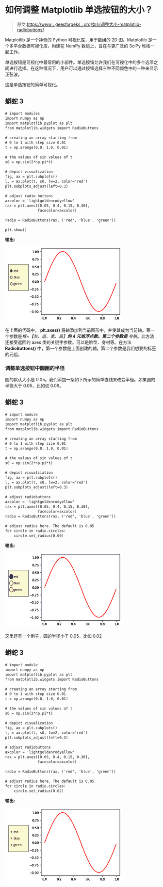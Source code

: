 # 如何调整 Matplotlib 单选按钮的大小？

> 原文:[https://www . geesforgeks . org/如何调整大小-matplotlib-radiobuttons/](https://www.geeksforgeeks.org/how-to-resize-matplotlib-radiobuttons/)

Matplotlib 是一个神奇的 Python 可视化库，用于数组的 2D 图。Matplotlib 是一个多平台数据可视化库，构建在 NumPy 数组上，旨在与更广泛的 SciPy 堆栈一起工作。

单选按钮是可视化中最常用的小部件。单选按钮允许我们在可视化中的多个选项之间进行选择。在这种情况下，用户可以通过按钮选择三种不同颜色中的一种来显示正弦波。

这是单选按钮的简单可视化。

## 蟒蛇 3

```
# import modules
import numpy as np
import matplotlib.pyplot as plt
from matplotlib.widgets import RadioButtons

# creating an array starting from
# 0 to 1 with step size 0.01
t = np.arange(0.0, 1.0, 0.01)

# the values of sin values of t
s0 = np.sin(2*np.pi*t)

# depict visualization
fig, ax = plt.subplots()
l, = ax.plot(t, s0, lw=2, color='red')
plt.subplots_adjust(left=0.3)

# adjust radio buttons
axcolor = 'lightgoldenrodyellow'
rax = plt.axes([0.05, 0.4, 0.15, 0.30],
               facecolor=axcolor)

radio = RadioButtons(rax, ('red', 'blue', 'green'))

plt.show()
```

**输出:**

![](img/95c812e8cf21805892004417e52626d7.png)

在上面的代码中， **plt.axes()** 将轴添加到当前图形中，并使其成为当前轴。第一个参数是**框=【左、底、宽、高】**的 4 元组浮点数。第二个参数是*** *夸脱**。此方法还接受返回的 axes 类的关键字参数。可以是脸型、身材等。在方法 **RadioButtons()** 中，第一个参数是上面创建的轴，第二个参数是我们想要的标签的元组。

### **调整单选按钮**中圆圈的半径

圆的默认大小是 0.05。我们添加一条如下所示的简单直线来改变半径。如果圆的半径大于 0.05，比如说 0.09。

## 蟒蛇 3

```
# import module
import numpy as np
import matplotlib.pyplot as plt
from matplotlib.widgets import RadioButtons

# creating an array starting from
# 0 to 1 with step size 0.01
t = np.arange(0.0, 1.0, 0.01)

# the values of sin values of t
s0 = np.sin(2*np.pi*t)

# depict visualiiation
fig, ax = plt.subplots()
l, = ax.plot(t, s0, lw=2, color='red')
plt.subplots_adjust(left=0.3)

# adjust radiobuttons
axcolor = 'lightgoldenrodyellow'
rax = plt.axes([0.05, 0.4, 0.15, 0.30],
               facecolor=axcolor)
radio = RadioButtons(rax, ('red', 'blue', 'green'))

# adjust radius here. The default is 0.05
for circle in radio.circles:
    circle.set_radius(0.09)
```

**输出:**

![](img/b57cb4f7bfa443c1ccddd4c15aeb8b6c.png)

这里还有一个例子，圆的半径小于 0.05，比如 0.02

## 蟒蛇 3

```
# import module
import numpy as np
import matplotlib.pyplot as plt
from matplotlib.widgets import RadioButtons

# creating an array starting from
# 0 to 1 with step size 0.01
t = np.arange(0.0, 1.0, 0.01)

# the values of sin values of t
s0 = np.sin(2*np.pi*t)

# depict visualization
fig, ax = plt.subplots()
l, = ax.plot(t, s0, lw=2, color='red')
plt.subplots_adjust(left=0.3)

# adjust radiobuttons
axcolor = 'lightgoldenrodyellow'
rax = plt.axes([0.05, 0.4, 0.15, 0.30],
               facecolor=axcolor)

radio = RadioButtons(rax, ('red', 'blue', 'green'))

# adjust radius here. The default is 0.05
for circle in radio.circles:
    circle.set_radius(0.02)
```

**输出:**

![](img/b26e6af1858f5179b2fb3276169ca191.png)